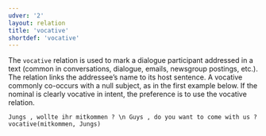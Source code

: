```yaml
---
udver: '2'
layout: relation
title: 'vocative'
shortdef: 'vocative'
---
```


The `vocative` relation is used to mark a dialogue participant addressed in a text (common in conversations, dialogue, emails, newsgroup postings, etc.). The relation links the addressee’s name to its host sentence. A vocative commonly co-occurs with a null subject, as in the first example below. If the nominal is clearly vocative in intent, the preference is to use the vocative relation.

~~~ sdparse
Jungs , wollte ihr mitkommen ? \n Guys , do you want to come with us ?
vocative(mitkommen, Jungs)
~~~
<!-- Interlanguage links updated Po 6. listopadu 2023, 21:43:28 CET -->
